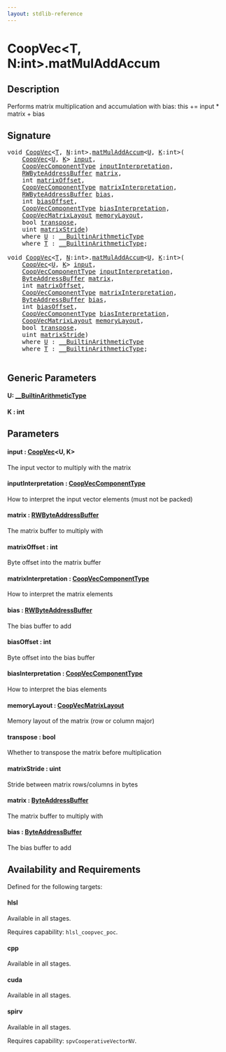 ```yaml
---
layout: stdlib-reference
---
```


# CoopVec\<T, N:int\>\.matMulAddAccum

## Description

Performs matrix multiplication and accumulation with bias: this += input * matrix + bias



## Signature 

<pre>
<span class="code_keyword">void</span> <a href="index.html" class="code_type">CoopVec</a>&lt;<a href="index.html#typeparam-T" class="code_type">T</a>, <a href="index.html#decl-N" class="code_var">N</a>:<span class="code_keyword">int</span>&gt;.<a href="matmuladdaccum-369.html">matMulAddAccum</a>&lt;<a href="matmuladdaccum-369.html#typeparam-U" class="code_type">U</a>, <a href="matmuladdaccum-369.html#decl-K" class="code_var">K</a>:<span class="code_keyword">int</span>&gt;(
    <a href="index.html" class="code_type">CoopVec</a>&lt;<a href="matmuladdaccum-369.html#typeparam-U" class="code_type">U</a>, <a href="matmuladdaccum-369.html#decl-K" class="code_var">K</a>&gt; <a href="matmuladdaccum-369.html#decl-input" class="code_param">input</a>,
    <a href="../coopveccomponenttype-047g/index.html" class="code_type">CoopVecComponentType</a> <a href="matmuladdaccum-369.html#decl-inputInterpretation" class="code_param">inputInterpretation</a>,
    <a href="../rwbyteaddressbuffer-0126d/index.html" class="code_type">RWByteAddressBuffer</a> <a href="matmuladdaccum-369.html#decl-matrix" class="code_param">matrix</a>,
    <span class="code_keyword">int</span> <a href="matmuladdaccum-369.html#decl-matrixOffset" class="code_param">matrixOffset</a>,
    <a href="../coopveccomponenttype-047g/index.html" class="code_type">CoopVecComponentType</a> <a href="matmuladdaccum-369.html#decl-matrixInterpretation" class="code_param">matrixInterpretation</a>,
    <a href="../rwbyteaddressbuffer-0126d/index.html" class="code_type">RWByteAddressBuffer</a> <a href="matmuladdaccum-369.html#decl-bias" class="code_param">bias</a>,
    <span class="code_keyword">int</span> <a href="matmuladdaccum-369.html#decl-biasOffset" class="code_param">biasOffset</a>,
    <a href="../coopveccomponenttype-047g/index.html" class="code_type">CoopVecComponentType</a> <a href="matmuladdaccum-369.html#decl-biasInterpretation" class="code_param">biasInterpretation</a>,
    <a href="../coopvecmatrixlayout-047d/index.html" class="code_type">CoopVecMatrixLayout</a> <a href="matmuladdaccum-369.html#decl-memoryLayout" class="code_param">memoryLayout</a>,
    <span class="code_keyword">bool</span> <a href="matmuladdaccum-369.html#decl-transpose" class="code_param">transpose</a>,
    <span class="code_keyword">uint</span> <a href="matmuladdaccum-369.html#decl-matrixStride" class="code_param">matrixStride</a>)
    <span class='code_keyword'>where</span> <a href="matmuladdaccum-369.html#typeparam-U" class="code_type">U</a> : <a href="../../interfaces/0_builtinarithmetictype-029j/index.html" class="code_type">__BuiltinArithmeticType</a>
    <span class='code_keyword'>where</span> <a href="index.html#typeparam-T" class="code_type">T</a> : <a href="../../interfaces/0_builtinarithmetictype-029j/index.html" class="code_type">__BuiltinArithmeticType</a>;

<span class="code_keyword">void</span> <a href="index.html" class="code_type">CoopVec</a>&lt;<a href="index.html#typeparam-T" class="code_type">T</a>, <a href="index.html#decl-N" class="code_var">N</a>:<span class="code_keyword">int</span>&gt;.<a href="matmuladdaccum-369.html">matMulAddAccum</a>&lt;<a href="matmuladdaccum-369.html#typeparam-U" class="code_type">U</a>, <a href="matmuladdaccum-369.html#decl-K" class="code_var">K</a>:<span class="code_keyword">int</span>&gt;(
    <a href="index.html" class="code_type">CoopVec</a>&lt;<a href="matmuladdaccum-369.html#typeparam-U" class="code_type">U</a>, <a href="matmuladdaccum-369.html#decl-K" class="code_var">K</a>&gt; <a href="matmuladdaccum-369.html#decl-input" class="code_param">input</a>,
    <a href="../coopveccomponenttype-047g/index.html" class="code_type">CoopVecComponentType</a> <a href="matmuladdaccum-369.html#decl-inputInterpretation" class="code_param">inputInterpretation</a>,
    <a href="../byteaddressbuffer-04b/index.html" class="code_type">ByteAddressBuffer</a> <a href="matmuladdaccum-369.html#decl-matrix" class="code_param">matrix</a>,
    <span class="code_keyword">int</span> <a href="matmuladdaccum-369.html#decl-matrixOffset" class="code_param">matrixOffset</a>,
    <a href="../coopveccomponenttype-047g/index.html" class="code_type">CoopVecComponentType</a> <a href="matmuladdaccum-369.html#decl-matrixInterpretation" class="code_param">matrixInterpretation</a>,
    <a href="../byteaddressbuffer-04b/index.html" class="code_type">ByteAddressBuffer</a> <a href="matmuladdaccum-369.html#decl-bias" class="code_param">bias</a>,
    <span class="code_keyword">int</span> <a href="matmuladdaccum-369.html#decl-biasOffset" class="code_param">biasOffset</a>,
    <a href="../coopveccomponenttype-047g/index.html" class="code_type">CoopVecComponentType</a> <a href="matmuladdaccum-369.html#decl-biasInterpretation" class="code_param">biasInterpretation</a>,
    <a href="../coopvecmatrixlayout-047d/index.html" class="code_type">CoopVecMatrixLayout</a> <a href="matmuladdaccum-369.html#decl-memoryLayout" class="code_param">memoryLayout</a>,
    <span class="code_keyword">bool</span> <a href="matmuladdaccum-369.html#decl-transpose" class="code_param">transpose</a>,
    <span class="code_keyword">uint</span> <a href="matmuladdaccum-369.html#decl-matrixStride" class="code_param">matrixStride</a>)
    <span class='code_keyword'>where</span> <a href="matmuladdaccum-369.html#typeparam-U" class="code_type">U</a> : <a href="../../interfaces/0_builtinarithmetictype-029j/index.html" class="code_type">__BuiltinArithmeticType</a>
    <span class='code_keyword'>where</span> <a href="index.html#typeparam-T" class="code_type">T</a> : <a href="../../interfaces/0_builtinarithmetictype-029j/index.html" class="code_type">__BuiltinArithmeticType</a>;

</pre>

## Generic Parameters

####  <a id="typeparam-U"></a>U: [\_\_BuiltinArithmeticType](../../interfaces/0_builtinarithmetictype-029j/index.html)
####  <a id="decl-K"></a>K  : int

## Parameters

####  <a id="decl-input"></a>input  : [CoopVec](index.html)\<U, K\>
The input vector to multiply with the matrix

####  <a id="decl-inputInterpretation"></a>inputInterpretation  : [CoopVecComponentType](../coopveccomponenttype-047g/index.html)
How to interpret the input vector elements (must not be packed)

####  <a id="decl-matrix"></a>matrix  : [RWByteAddressBuffer](../rwbyteaddressbuffer-0126d/index.html)
The matrix buffer to multiply with

####  <a id="decl-matrixOffset"></a>matrixOffset  : int
Byte offset into the matrix buffer

####  <a id="decl-matrixInterpretation"></a>matrixInterpretation  : [CoopVecComponentType](../coopveccomponenttype-047g/index.html)
How to interpret the matrix elements

####  <a id="decl-bias"></a>bias  : [RWByteAddressBuffer](../rwbyteaddressbuffer-0126d/index.html)
The bias buffer to add

####  <a id="decl-biasOffset"></a>biasOffset  : int
Byte offset into the bias buffer

####  <a id="decl-biasInterpretation"></a>biasInterpretation  : [CoopVecComponentType](../coopveccomponenttype-047g/index.html)
How to interpret the bias elements

####  <a id="decl-memoryLayout"></a>memoryLayout  : [CoopVecMatrixLayout](../coopvecmatrixlayout-047d/index.html)
Memory layout of the matrix (row or column major)

####  <a id="decl-transpose"></a>transpose  : bool
Whether to transpose the matrix before multiplication

####  <a id="decl-matrixStride"></a>matrixStride  : uint
Stride between matrix rows/columns in bytes

####  <a id="decl-matrix"></a>matrix  : [ByteAddressBuffer](../byteaddressbuffer-04b/index.html)
The matrix buffer to multiply with

####  <a id="decl-bias"></a>bias  : [ByteAddressBuffer](../byteaddressbuffer-04b/index.html)
The bias buffer to add


## Availability and Requirements

Defined for the following targets:

#### hlsl
Available in all stages.

Requires capability: `hlsl_coopvec_poc`.
#### cpp
Available in all stages.

#### cuda
Available in all stages.

#### spirv
Available in all stages.

Requires capability: `spvCooperativeVectorNV`.


